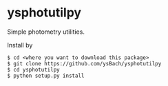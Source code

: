 # ysphotutilpy
Simple photometry utilities.



Install by

```
$ cd <where you want to download this package>
$ git clone https://github.com/ysBach/ysphotutilpy
$ cd ysphotutilpy
$ python setup.py install
```

